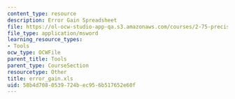```yaml
---
content_type: resource
description: Error Gain Spreadsheet
file: https://ol-ocw-studio-app-qa.s3.amazonaws.com/courses/2-75-precision-machine-design-fall-2001/58b4d7080539724bec956b517652e60f_error_gain.xls
file_type: application/msword
learning_resource_types:
- Tools
ocw_type: OCWFile
parent_title: Tools
parent_type: CourseSection
resourcetype: Other
title: error_gain.xls
uid: 58b4d708-0539-724b-ec95-6b517652e60f
---
```

